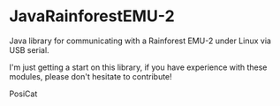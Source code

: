 # JavaRainforestEMU-2
Java library for communicating with a Rainforest EMU-2 under Linux via USB serial.

I'm just getting a start on this library, if you have experience with these modules, please don't hesitate to contribute!

PosiCat